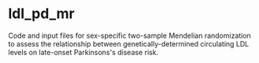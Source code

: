 # ldl_pd_mr

Code and input files for sex-specific two-sample Mendelian randomization to assess the relationship between genetically-determined circulating LDL levels on late-onset Parkinsons's disease risk.

